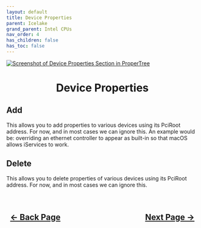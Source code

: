 ```yaml
---
layout: default
title: Device Properties
parent: Icelake
grand_parent: Intel CPUs
nav_order: 4
has_children: false
has_toc: false
---
```


<style>
  .navigation-container {
    display: flex;
    justify-content: space-between;
    align-items: center;
    width: 100%;
  }
  
  .nav-button {
    margin: 10px;
  }

  .section-title{
    text-align: center
  }

  .key-title{
    text-align: left
  }
</style>

<a align="center" href=""><img src="../../../../assets/" alt="Screenshot of Device Properties Section in ProperTree"></a>

<h1 class="section-title">Device Properties</h1>

<h2 class="key-title">Add</h2>

This allows you to add properties to various devices using its PciRoot address. For now, and in most cases we can ignore this. An example would be: overriding an ethernet controller to appear as built-in so that macOS allows iServices to work.

<h2 class="key-title">Delete</h2>

This allows you to delete properties of various devices using its PciRoot address. For now, and in most cases we can ignore this.

<h2 align="center">
  <br>
  <div class="navigation-container">
    <a class="nav-button" href="../03-Booter/">&larr; Back Page</a>
    <a class="nav-button" href="../05-Kernel/">Next Page &rarr;</a>
  </div>
  <br>
</h2>
